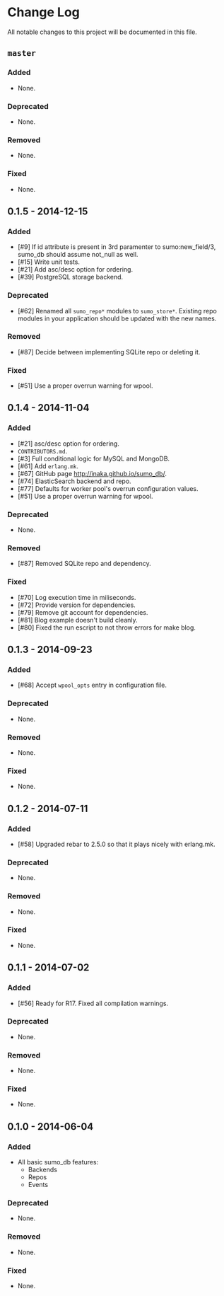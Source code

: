 # Change Log

All notable changes to this project will be documented in this file.

## `master`

### Added

 - None.

### Deprecated

 - None.

### Removed

 - None.

### Fixed

 - None.

## 0.1.5 - 2014-12-15

### Added

 - [#9] If id attribute is present in 3rd paramenter to sumo:new_field/3, sumo_db should assume not_null as well.
 - [#15] Write unit tests.
 - [#21] Add asc/desc option for ordering.
 - [#39] PostgreSQL storage backend.

### Deprecated

 - [#62] Renamed all `sumo_repo*` modules to `sumo_store*`. Existing repo modules in your application should be updated with the new names.

### Removed

 - [#87] Decide between implementing SQLite repo or deleting it.

### Fixed

 - [#51] Use a proper overrun warning for wpool.

## 0.1.4 - 2014-11-04

### Added

 - [#21] asc/desc option for ordering.
 - `CONTRIBUTORS.md`.
 - [#3]  Full conditional logic for MySQL and MongoDB.
 - [#61] Add `erlang.mk`.
 - [#67] GitHub page http://inaka.github.io/sumo_db/.
 - [#74] ElasticSearch backend and repo.
 - [#77] Defaults for worker pool's overrun configuration values.
 - [#51] Use a proper overrun warning for wpool.

### Deprecated

 - None.

### Removed

 - [#87] Removed SQLite repo and dependency.

### Fixed

 - [#70] Log execution time in miliseconds.
 - [#72] Provide version for dependencies.
 - [#79] Remove git account for dependencies.
 - [#81] Blog example doesn't build cleanly.
 - [#80] Fixed the run escript to not throw errors for make blog.

## 0.1.3 - 2014-09-23

### Added

 - [#68] Accept `wpool_opts` entry in configuration file.

### Deprecated

 - None.

### Removed

 - None.

### Fixed

 - None.

## 0.1.2 - 2014-07-11

### Added

 - [#58] Upgraded rebar to 2.5.0 so that it plays nicely with erlang.mk.

### Deprecated

 - None.

### Removed

 - None.

### Fixed

 - None.

## 0.1.1 - 2014-07-02

### Added

 - [#56] Ready for R17. Fixed all compilation warnings.

### Deprecated

 - None.

### Removed

 - None.

### Fixed

 - None.

## 0.1.0 - 2014-06-04

### Added

- All basic sumo_db features:
  - Backends
  - Repos
  - Events

### Deprecated

 - None.

### Removed

 - None.

### Fixed

 - None.
